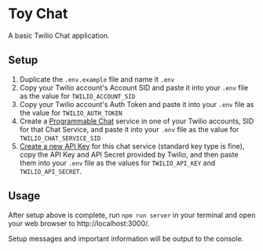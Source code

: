 # Toy Chat

A basic Twilio Chat application.

## Setup

1. Duplicate the `.env.example` file and name it `.env`
2. Copy your Twilio account's Account SID and paste it into your `.env` file as the value for `TWILIO_ACCOUNT_SID`
3. Copy your Twilio account's Auth Token and paste it into your `.env` file as the value for `TWILIO_AUTH_TOKEN`
4. Create a [Programmable Chat](https://www.twilio.com/console/chat/dashboard) service in one of your Twilio accounts, SID for that Chat Service, and paste it into your `.env` file as the value for `TWILIO_CHAT_SERVICE_SID`
5. [Create a new API Key](https://www.twilio.com/console/chat/project/api-keys) for this chat service (standard key type is fine), copy the API Key and API Secret provided by Twilio, and then paste them into your `.env` file as the values for `TWILIO_API_KEY` and `TWILIO_API_SECRET`.

## Usage

After setup above is complete, run `npm run server` in your terminal and open your web browser to http://localhost:3000/.

Setup messages and important information will be output to the console.
